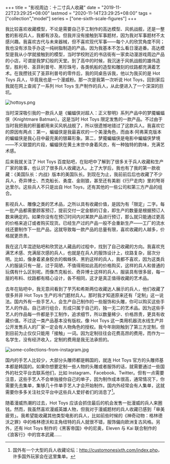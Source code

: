 +++
title = "影视周边：十二寸兵人收藏"
date = "2019-11-22T23:29:25+08:00"
lastmod = "2020-11-14T23:29:25+08:00"
tags = ["collection","model"]
series = ["one-sixth-scale-figures"]
+++

我比较喜欢收藏模型，不论是需要自己手工制作的高达模型、风帆战舰，还是一整套的影视兵人，我都有涉及。但我并没有接触到军事题材，因为我对军事题材不太感兴趣。我喜欢古代与未来器械，但不喜欢现代军事——每个人的欣赏角度不同；我也没有涉及手办这一纯树脂制造的产品，因为我基本不怎么看日漫追番。高达模型是我从小学就接触到的模型，当时学校附近的书店街有一家卖动漫游戏周边产品的小店，可谓是我梦幻般的天堂。到了高中的时候，我沉迷于风帆战舰的雄伟造型，胜利号、圣菲利普号、黑珍珠号，各类帆船的造型和雕刻的纹路都充满着艺术。在我攒钱买了圣菲利普号的零件后，我的同桌告诉我，他以为我买的是 Hot Toys 兵人，毕竟我也是一个漫威粉。那一次是我第一次听说 Hot Toys，回到家后我就在网上查阅了一系列 Hot Toys 生产制作的兵人，从此便进入了一个深深的巨坑。

![hottoys.png](/images/hottoys.png "我收藏的一些兵人")

当时深深吸引我的一款兵人是《蝙蝠侠对超人：正义黎明》系列产品中的梦魇蝙蝠侠（Knightmare Batman）。这是当时 Hot Toys 限定发售的一款产品。不过由于当时我把我的积蓄都用来买风帆战舰了，所以很遗憾地错过了这款兵人。我喜欢它的原因有两点：第一，蝙蝠侠是我最喜欢的一个美漫角色，而由本·阿弗莱克版本的蝙蝠侠是我心目中最完美的银幕形象。第二，梦魇蝙蝠侠是电影中蝙蝠侠梦境——不义联盟的片段，蝙蝠侠在黄土末世中身着风衣，有一种独特的韵味，充满艺术感。

后来我就关注了 Hot Toys 百度贴吧，在贴吧中了解到了很多关于兵人收藏和生产厂家的故事，也认识了很多兵人收藏达人。上了大学后，我也有了我的第一款收藏：《美国队长：内战》版本的美国队长。到现在为止，我前前后后也收藏了不少兵人，奇异博士、杰克船长、勇度、金刚狼，甚至还有美剧《行尸走肉》里的弩哥达里尔。这些兵人不只是出自 Hot Toys，还有其他的一些公司和第三方产品的组合。

影视兵人、雕像之类的艺术品，之所以具有收藏价值，是因为有「限定」二字。每一批产品都需要顾客预订，提前交付一定金额的订金，即生产的数量是根据预订人数来确定的。如果你没有在预订时间内对某款产品进行预订，那么就只能通过更高的价格来追订或者购买现货。已经生产过的产品一般不会重新生产——工厂的流水线还要制作下一批产品，这就导致每一款产品的总量有限，喜欢收藏的人越多，价格就更昂贵。

我在这几年混迹贴吧和欣赏达人藏品的过程中，找到了自己收藏的方向。我喜欢充满艺术感、充满层次感的兵人，也就是在兵人的服饰设计上，纹路复杂，层次分明。比如，像身着紧身胶衣的蜘蛛侠、黑豹这样的兵人，我都不喜欢，因为这类兵人的服装只有一层，过于简陋，不值得用如此高的价格购买，这样的兵人和普通的玩偶有什么区别呢。而像杰克船长、奇异博士这样的兵人，服装具有很多层，每一层的布料、纹路都有精心设计，各不相同，这才是真正值得收藏的艺术品。

去年在贴吧中，我无意间看到了芋艿和希斯两位收藏达人展示的兵人，他们收藏了很多并非 Hot Toys 生产的冷门题材兵人。那时我才知道原来还有「定制」这一说法。国内外有一些手艺人，会生产自己制作的一些服饰和头雕，你可以购买这些手艺人的作品，自己进行组合，形成只属于自己的，独一无二的艺术品。因为这些手艺人的作品每一件都是手工制作，追求细节，所以数量稀少、价格昂贵，更具有收藏价值。不过这一类产品基本没有版权。像 Hot Toys 这一类用机器流水线生产并公开发售兵人的厂家一定会有人物角色的授权。我今年刚刚触到了第三方定制，但到目前为止仅仅只能用「接触」一词。因为定制往往会花费高昂的费用，而作为一名学生，没有经济收入，定制的费用是我无法承担的。

![some-collections-from-instagram.jpg](/images/some-collections-from-instagram.jpg "一些定制的兵人")

国内的手艺人比较少，大部分头雕师都是韩国的，就连 Hot Toys 官方的头雕师基本都是韩国的。如果你想要定制一些人物的头雕或者服饰的话，就需要通过一些国外的社交平台去联系他们，比如 Instagram、Facebook、Twitter。但有一点需要注意，这些手艺人不会单独接你自己的单子，因为制作成本很高，通常情况下，你需要先去集单，集够几十件单手艺人才会开始制作。国内外经常会有人集单，这就需要你多多关注社交平台中这些兵人爱好者们的消息了[^1]。

随着漫威热潮的过去，Hot Toys 应该会抓住最后的机会发售一批漫威的兵人来圈钱。然而，我虽然喜欢漫威英雄人物，但我对于漫威题材的兵人收藏已感到「审美疲劳」。我希望能收藏其他类型电影的兵人，比如前些时候的《神奇动物：格林德沃之罪》中的格林德沃和主角纽特的兵人就很不错，服饰偏向欧洲复古风格。另外，还有 Hot Toys 制作的《黑客帝国》中的尼奥，Eleven 与 Kai 联合制作的《浪客行》中的宫本武藏……

[^1]: 国外有一个大型的兵人收藏论坛：<http://customonesixth.com/index.php>，许多国外玩家会在这里集单。